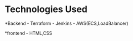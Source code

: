 # Technologies Used

*Backend
    - Terraform
    - Jenkins
    - AWS(ECS,LoadBalancer)

*frontend
    - HTML,CSS
